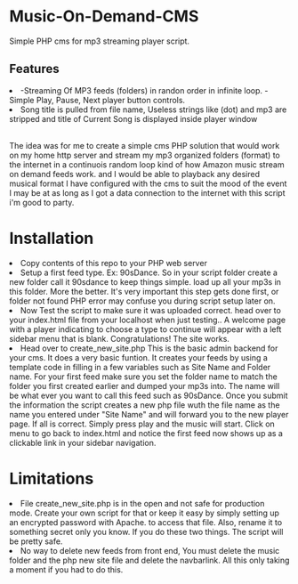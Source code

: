 # Music-On-Demand-CMS
Simple PHP cms for mp3 streaming player script.<p>
<h2>Features</h2>
<li>-Streaming Of MP3 feeds (folders) in randon order in infinite loop.
-Simple Play, Pause, Next player button controls.</li>
<li>Song title is pulled from file name, Useless strings like (dot) and mp3 are stripped and title of Current Song is displayed inside player window</li>
<p><br>
The idea was for me to create a simple cms PHP solution that would work on my home http server and stream my mp3 organized folders (format) to the internet in a continuois random loop kind of how Amazon music stream on demand feeds work. and I would be able to playback any desired musical format I have configured with the cms to suit the mood of the event I may be at as long as I got a data connection to the internet with this script i'm good to party.

<h1>Installation</h1>
<li>Copy contents of this repo to your PHP web server </li>
<li>Setup a first feed type. Ex: 90sDance. So in your script folder create a new folder call it 90sdance to keep things simple. load up all your mp3s in this folder. More the better. It's very important this step gets done first, or folder not found PHP error may confuse you during script setup later on. </li>
<li>Now Test the script to make sure it was uploaded correct. head over to your index.html file from your localhost when just testing.. A welcome page with a player indicating to choose a type to continue will appear with a left sidebar menu that is blank. Congratulations! The site works.</li>
<li>Head over to create_new_site.php This is the basic admin backend for your cms. It does a very basic funtion. It creates your feeds by using a template code in filling in a few variables such as Site Name and Folder name. For your first feed make sure you set the folder name to match the folder you first created earlier and dumped your mp3s into. The name will be what ever you want to call this feed such as 90sDance. Once you submit the information the script creates a new php file wuth the file name as the name you entered under "Site Name" and will forward you to the new player page. If all is correct. Simply press play and the music will start. Click on menu to go back to index.html and notice the first feed now shows up as a clickable link in your sidebar navigation.</li>
<Create as many more music folder types as you please and repeat the proccess of going to create_new_site.php to setup those new feed types a new unique player PHP file and let the script auto insert a new link to the sidebar nav under the last link as it updates your index.html file.
<p>
<h1>Limitations</h1>
<li>File create_new_site.php is in the open and not safe for production mode. Create your own script for that or keep it easy by simply setting up an encrypted password with Apache. to access that file. Also, rename it to something secret only you know. If you do these two things. The script will be pretty safe.</li>
<li>No way to delete new feeds from front end, You must delete the music folder and the php new site file and delete the navbarlink. All this only taking a moment if you had to do this.</li>

